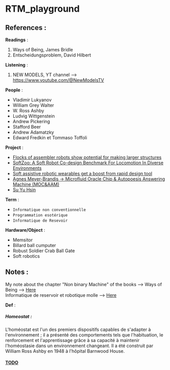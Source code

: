 # RTM_playground


## References :


**Readings** :

1. Ways of Being, James Bridle
2. Entscheidungsproblem, David Hilbert

**Listening** :

1. NEW MODELS, YT channel --> https://www.youtube.com/@NewModelsTV 

**People** :

- Vladimir Lukyanov
- William Grey Walter
- W. Ross Ashby
- Ludvig Wittgenstein
- Andrew Pickering 
- Stafford Beer
- Andrew Adamatzky
- Edward Fredkin et Tommaso Toffoli

**Project** :

- [Flocks of assembler robots show potential for making larger structures ](https://news.mit.edu/2022/assembler-robots-structures-voxels-1122)
- [SoftZoo: A Soft Robot Co-design Benchmark For Locomotion In Diverse Environments ](https://sites.google.com/view/softzoo-iclr-2023/home)
- [Soft assistive robotic wearables get a boost from rapid design tool](https://news.mit.edu/2022/soft-assistive-robotic-wearables-get-boost-rapid-design-tool-0503)
- [Agnes Meyer-Brandis -> Microfluid Oracle Chip & Autopoesis Answering Machine (MOC&AAM) ](http://www.blubblubb.net/oracle/index.html)
- [Su Yu Hsin](https://www.suyuhsin.net/SU-Yu-Hsin)

**Term** :

- `Informatique non conventionnelle`
- `Programmation esotérique`
- `Informatique de Resevoir`

**Hardware/Object** : 

- Memsitor 
- Billard ball cumputer
- Robust Soldier Crab Ball Gate
- Soft robotics

## Notes :

My note about the chapter "Non binary Machine" of the books --> Ways of Being --> [Here](./writing/Reading/chapter_Ways-of-Being.md)   
Informatique de reservoir et robotique molle --> [Here](./writing/Reservoir_Robotique.md)

**Def** :

##### Homeostat :

L'homéostat est l'un des premiers dispositifs capables de s'adapter à l'environnement ; il a présenté des comportements tels que l'habituation, le renforcement et l'apprentissage grâce à sa capacité à maintenir l'homéostasie dans un environnement changeant. Il a été construit par William Ross Ashby en 1948 à l'hôpital Barnwood House.




#### [TODO](./TODO)


